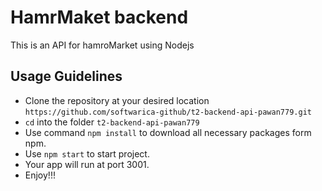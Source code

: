 # HamrMaket backend
This is an API for hamroMarket using Nodejs

## Usage Guidelines

- Clone the repository at your desired location `https://github.com/softwarica-github/t2-backend-api-pawan779.git`
- `cd` into the folder `t2-backend-api-pawan779`
- Use command `npm install` to download all necessary packages form npm.
- Use `npm start` to start project.
- Your app will run at port 3001.
- Enjoy!!!
